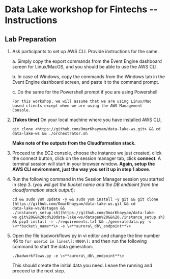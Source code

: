 Data Lake workshop for Fintechs -- Instructions
===============================================

Lab Preparation
---------------

1.  Ask participants to set up AWS CLI. Provide instructions for the
    same.

    a.  Simply copy the export commands from the Event Engine dashboard
        screen for Linux/MacOS, and you should be able to use the
        AWS CLI.

    b.  In case of Windows, copy the commands from the Windows tab in
        the Event Engine dashboard screen, and paste it to the command
        prompt.

    c.  Do the same for the Powershell prompt if you are using
        Powershell

        For this workshop, we will assume that we are using Linux/Mac
        based clients except when we are using the AWS Management
        Console.

2.  **\[Takes time\]** On your local machine where you have installed
    AWS CLI,

        git clone <https://github.com/OmarKhayyam/data-lake-ws.git> && cd
        data-lake-ws && ./orchestrator.sh

    **Make note of the outputs from the Cloudformation stack.**

3.  Proceed to the EC2 console, choose the instance we just created,
    click the connect button, click on the session manager tab, click
    **connect**. A terminal session will start in your browser window.
    **Again, setup the AWS CLI environment, just the way you set it up
    in step 1 above**.

4.  Run the following command in the Session Manager session you started
    in step 3. (*you will get the bucket name and the DB endpoint from
    the cloudformation stack output*):

        cd && sudo yum update -y && sudo yum install -y git && git clone
        [https://github.com/OmarKhayyam/data-lake-ws.git && cd
        data-lake-ws/datagen &&
        ./instance\_setup.sh](https://github.com/OmarKhayyam/data-lake-ws.git%20&&%20cd%20data-lake-ws/datagen%20&&%20./instance_setup.sh)
        && pip3 install -r ./requirements.txt && ./generatedata.py -s
        \<**bucket\_name**\> -e \<**aurora\_db\_endpoint**\>

5.  Open the file badworkflows.py in vi editor and change the line
    number 46 to `for userid in lines\[:4000\]:` and then run the
    following command to start the data generation:

        ./badworkflows.py -e \<**aurora\_db\_endpoint**\>

    This should create the initial data you need. Leave the running and
    proceed to the next step.
